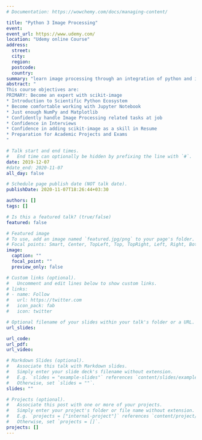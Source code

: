 ```yaml
---
# Documentation: https://wowchemy.com/docs/managing-content/

title: "Python 3 Image Processing"
event:
event_url: https://www.udemy.com/
location: "Udemy online Course"
address:
  street:
  city:
  region:
  postcode:
  country:
summary: "learn image processing through an integration of python and image processing libraries liek `scikit-image`"
abstract: "
This course objectives are:
PRIMARY: Become an expert with scikit-image
* Introduction to Scientific Python Ecosystem
* Become comfortable working with Jupyter Notebook
* Just enough NumPy and Matplotlib
* Confidently handle Image Processing related tasks at job
* Confidence in Interviews
* Confidence in adding scikit-image as a skill in Resume
* Preparation for Academic Projects and Exams
"

# Talk start and end times.
#   End time can optionally be hidden by prefixing the line with `#`.
date: 2019-12-07
#date_end: 2020-11-07
all_day: false

# Schedule page publish date (NOT talk date).
publishDate: 2020-11-07T18:26:44+03:30

authors: []
tags: []

# Is this a featured talk? (true/false)
featured: false

# Featured image
# To use, add an image named `featured.jpg/png` to your page's folder. 
# Focal points: Smart, Center, TopLeft, Top, TopRight, Left, Right, BottomLeft, Bottom, BottomRight.
image:
  caption: ""
  focal_point: ""
  preview_only: false

# Custom links (optional).
#   Uncomment and edit lines below to show custom links.
# links:
# - name: Follow
#   url: https://twitter.com
#   icon_pack: fab
#   icon: twitter

# Optional filename of your slides within your talk's folder or a URL.
url_slides:

url_code:
url_pdf:
url_video:

# Markdown Slides (optional).
#   Associate this talk with Markdown slides.
#   Simply enter your slide deck's filename without extension.
#   E.g. `slides = "example-slides"` references `content/slides/example-slides.md`.
#   Otherwise, set `slides = ""`.
slides: ""

# Projects (optional).
#   Associate this post with one or more of your projects.
#   Simply enter your project's folder or file name without extension.
#   E.g. `projects = ["internal-project"]` references `content/project/deep-learning/index.md`.
#   Otherwise, set `projects = []`.
projects: []
---
```

